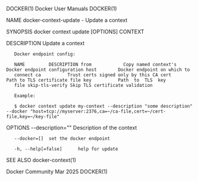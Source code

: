 DOCKER(1)							      Docker User Manuals							     DOCKER(1)

NAME
       docker-context-update - Update a context

SYNOPSIS
       docker context update [OPTIONS] CONTEXT

DESCRIPTION
       Update a context

       Docker endpoint config:

       NAME		    DESCRIPTION from		    Copy named context's Docker endpoint configuration host		   Docker endpoint on which to
       connect ca		   Trust certs signed only by this CA cert		  Path to TLS certificate file key		    Path  to  TLS  key
       file skip-tls-verify	Skip TLS certificate validation

       Example:

       $ docker context update my-context --description "some description" --docker "host=tcp://myserver:2376,ca=~/ca-file,cert=~/cert-file,key=~/key-file"

OPTIONS
       --description=""	     Description of the context

       --docker=[]	set the docker endpoint

       -h, --help[=false]      help for update

SEE ALSO
       docker-context(1)

Docker Community							   Mar 2025								     DOCKER(1)
